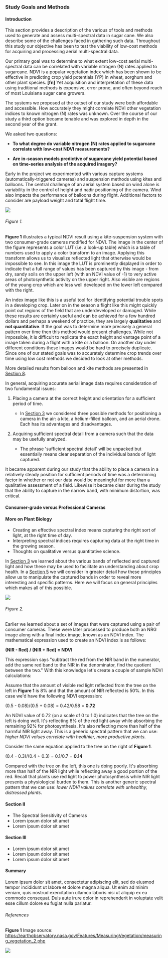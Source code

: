 ### Study Goals and Methods

#### Introduction

This section provides a description of the various of tools and methods used to generate and assess multi-spectral data in 
sugar cane. We also describe some of the challenges faced in gathering such data. Throughout this study our objective 
has been to test the viability of low-cost methods for acquiring and processing aerial multi-spectral data. 

Our primary goal was to determine to what extent low-cost aerial multi-spectral data can be correlated with variable 
nitrogen (N) rates applied to sugarcane. NDVI is a popular vegetation index which has been shown to be effective in 
predicting crop yield potentials (YP) in wheat, sorghum and other plant species. __[fn]__ Yet acquisition and interpretation 
of these data using traditional methods is expensive, error prone, and often beyond reach of most Louisiana sugar cane growers.

The systems we proposed at the outset of our study were both affordable and accessible. How accurately they might correlate 
NDVI other vegetation indices to known nitrogen (N) rates was unknown. Over the course of our study a third option became 
tenable and was explored in depth in the second year of the grant.

We asked two questions:

* __To what degree do variable nitrogen (N) rates applied to sugarcane correlate with low-cost NDVI measurements?__

* __Are in-season models predictive of sugarcane yield potential based on time-series analysis of the acquired imagery?__

Early in the project we experimented with various capture systems (automatically-triggered cameras) and suspension methods 
using kites and balloons. The central challenge of an aerial system based on wind alone is variability in the 
control of height and nadir positioning of the camera. Wind also impacts the performance of balloons during flight. 
Additional factors to consider are payload weight and total flight time. 

![](img/kite_image_fastie_lut.png)
###### Figure 1.

__Figure 1__ illustrates a typical NDVI result using a kite-suspension system with two consumer-grade cameras modified 
for NDVI. The image in the center of the figure represents a color LUT (i.e. a look-up table) which is a table of 
numbers used to apply a color transform to an image. Applying this transform allows us to visualize reflected light that 
otherwise would be impossible to see. In this image the LUT is prominently displayed in order to indicate that a full 
range of values has been captured by this image - from dry, sandy soils on the upper left (with an NDVI value of -1) to very active 
areas of photosynthetic activity on the upper right. Also visible are regions of the young crop which are less 
well developed on the lower left compared with the right. 

An index image like this is a useful tool for identifying potential trouble spots in a developing crop. Later 
on in the season a flight like this might quickly point out regions of the field that are underdeveloped or damaged. 
While these results are certainly useful and can be achieved for a few hundred dollars and perhaps a 
weekend of practice, they are largely __qualitative__ and __not quantitative__. If the goal was to determine more precisely 
a general pattern over time then this method would present challenges. While not impossible, it is difficult to replicate 
the exact height and vantage point of a image taken during a flight with a kite or a balloon. On another day under different 
conditions these images would be hard to precisely duplicate. Since one of our stated goals was to accurately determine crop 
trends over time using low cost methods we decided to look at other methods. 
 
More detailed results from balloon and kite methods are presented in [Section 8](study_results_balloons.md). 

In general, acquiring accurate aerial image data requires consideration of two fundamental issues: 

1. Placing a camera at the correct height and orientation for a sufficient period of time.

    * In [Section 3](kites_balloons_drones.md) we considered three possible methods for positioning a camera 
    in the air: a kite, a helium-filled balloon, and an aerial drone. Each has its advantages and disadvantages.
    
2. Acquiring sufficient spectral detail from a camera such that the data may be usefully analyzed.

    * The phrase 'sufficient spectral detail' will be unpacked but essentially means clear separation of the 
    individual bands of light captured.  
    
It became apparent during our study that the ability to place a camera in a relatively steady position for sufficient 
periods of time was a determining factor in whether or not our data would be meaningful for more than a qualitative assessment
of a field. Likewise it became clear during the study that the ability to capture in the narrow band, with minimum distortion, 
was critical. 


#### Consumer-grade versus Professional Cameras

#### More on Plant Biology

* Creating an effective spectral index means capturing the right sort of light, at the right time of day. 
* Interpreting spectral indices requires capturing data at the right time in the growing season.
* Thoughts on qualitative versus quantitative science.

In [Section 3](kites_balloons_drones.md) we learned about the various bands of reflected and captured light and how these 
may be used to facilitate an understanding about crop health. In a [Section 5]() we will consider in greater detail how 
these principles allow us to manipulate the captured bands in order to reveal more interesting and specific patterns. 
Here we will focus on general principles which makes all of this possible. 

![](img/ndvi_biology.png) 
###### Figure 2.

Earlier we learned about a set of images that were captured using a pair of consumer cameras. These were later processed to produce both an NRG
image along with a final index image, known as an NDVI index. The mathematical expression used to create an NDVI index 
is as follows:

__(NIR - Red) / (NIR + Red) =  NDVI__

This expression says "subtract the red from the NIR band in the numerator, add the same red band to the NIR in the denominator, 
find the quotient between the two." With this knowledge let's create a couple of sample NDVI calculations:

Assume that the amount of visible red light reflected from the tree on the left in __Figure 1__ is 8% and that the amount of NIR 
reflected is 50%. In this case we'd have the following NDVI expression: 

(0.5 - 0.08)/(0.5 + 0.08) = 0.42/0.58 = __0.72__ 

An NDVI value of 0.72 (on a scale of 0 to 1.0) indicates that the tree on the left is doing well. It's reflecting 8% of the red light away while absorbing 
the remaining 92% for photosynthesis. It's also reflecting more than half of the harmful NIR light away. 
This is a generic spectral pattern that we can use: _higher NDVI values correlate with healthier, more productive plants_. 

Consider the same equation applied to the tree on the right of __Figure 1__. 
  
(0.4 - 0.3)/(0.4 + 0.3) = 0.1/0.7 = __0.14__ 

Compared with the tree on the left, this one is doing poorly. It's absorbing more than half of the NIR 
light while reflecting away a good portion of the red. Recall that plants use red light to power photosynthesis while NIR 
light presents a physiological burden to them. This is another generic spectral pattern that we can use: _lower NDVI values correlate with unhealthy, distressed plants_. 


#### Section II

* The Spectral Sensitivity of Cameras
* Lorem ipsum dolor sit amet
* Lorem ipsum dolor sit amet

#### Section III

* Lorem ipsum dolor sit amet
* Lorem ipsum dolor sit amet
* Lorem ipsum dolor sit amet


#### Summary

Lorem ipsum dolor sit amet, consectetur adipiscing elit, sed do eiusmod tempor incididunt ut labore et dolore magna aliqua. Ut enim ad minim veniam, quis nostrud exercitation ullamco laboris nisi ut aliquip ex ea commodo consequat. Duis aute irure dolor in reprehenderit in voluptate velit esse cillum dolore eu fugiat nulla pariatur.

###### References
__Figure 1__ Image source: https://earthobservatory.nasa.gov/Features/MeasuringVegetation/measuring_vegetation_2.php

![](img/farmera.png) 